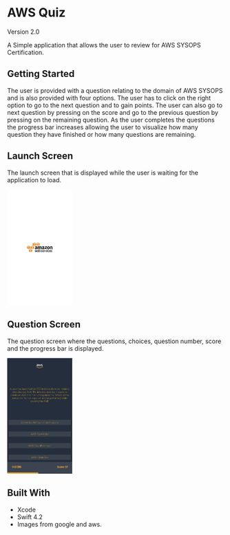# AWS Quiz

Version 2.0 </br>

A Simple application that allows the user to review for AWS SYSOPS Certification.

## Getting Started

The user is provided with a question relating to the domain of AWS SYSOPS and is also provided with four options. The user has to click on the right option to go to the next question and to gain points. The user can also go to next question by pressing on the score and go to the previous question by pressing on the remaining question. As the user completes the questions the progress bar increases allowing the user to visualize how many question they have finished or how many questions are remaining.

## Launch Screen

The launch screen that is displayed while the user is waiting for the application to load.

<img src="images/IMG_4384.PNG" width="30%" height="30%">

## Question Screen

The question screen where the questions, choices, question number, score and the progress bar is displayed.

<img src="images/IMG_4383.PNG" width="30%" height="30%">

## Built With

* Xcode
* Swift 4.2
* Images from google and aws.

